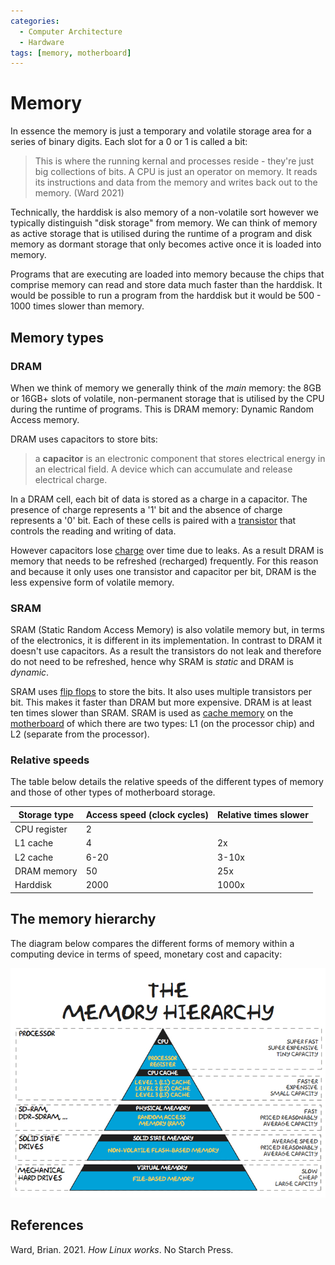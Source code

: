 ```yaml
---
categories:
  - Computer Architecture
  - Hardware
tags: [memory, motherboard]
---
```


# Memory

In essence the memory is just a temporary and volatile storage area for a series of binary digits. Each slot for a 0 or 1 is called a bit:

> This is where the running kernal and processes reside - they're just big collections of bits. A CPU is just an operator on memory. It reads its instructions and data from the memory and writes back out to the memory. (Ward 2021)

Technically, the harddisk is also memory of a non-volatile sort however we typically distinguish "disk storage" from memory. We can think of memory as active storage that is utilised during the runtime of a program and disk memory as dormant storage that only becomes active once it is loaded into memory.

Programs that are executing are loaded into memory because the chips that comprise memory can read and store data much faster than the harddisk. It would be possible to run a program from the harddisk but it would be 500 - 1000 times slower than memory.

## Memory types

### DRAM

When we think of memory we generally think of the _main_ memory: the 8GB or 16GB+ slots of volatile, non-permanent storage that is utilised by the CPU during the runtime of programs. This is DRAM memory: Dynamic Random Access memory.

DRAM uses capacitors to store bits:

> a **capacitor** is an electronic component that stores electrical energy in an electrical field. A device which can accumulate and release electrical charge.

In a DRAM cell, each bit of data is stored as a charge in a capacitor. The presence of charge represents a '1' bit and the absence of charge represents a '0' bit. Each of these cells is paired with a [transistor](/Electronics_and_Hardware/Digital_circuits/Transistors.md) that controls the reading and writing of data.

However capacitors lose [charge](/Electronics_and_Hardware/Analogue_circuits/Current.md) over time due to leaks. As a result DRAM is memory that needs to be refreshed (recharged) frequently. For this reason and because it only uses one transistor and capacitor per bit, DRAM is the less expensive form of volatile memory.

### SRAM

SRAM (Static Random Access Memory) is also volatile memory but, in terms of the electronics, it is different in its implementation. In contrast to DRAM it doesn't use capacitors. As a result the transistors do not leak and therefore do not need to be refreshed, hence why SRAM is _static_ and DRAM is _dynamic_.

SRAM uses [flip flops](/Electronics_and_Hardware/Digital_circuits/Flip_flops.md) to store the bits. It also uses multiple transistors per bit. This makes it faster than DRAM but more expensive. DRAM is at least ten times slower than SRAM. SRAM is used as [cache memory](/Computer_Architecture/Memory/Role_of_memory_in_computation.md#the-role-of-the-cache) on the [motherboard](/Electronics_and_Hardware/Motherboard.md) of which there are two types: L1 (on the processor chip) and L2 (separate from the processor).

### Relative speeds

The table below details the relative speeds of the different types of memory and those of other types of motherboard storage.

| Storage type | Access speed (clock cycles) | Relative times slower |
| ------------ | --------------------------- | --------------------- |
| CPU register | 2                           |                       |
| L1 cache     | 4                           | 2x                    |
| L2 cache     | 6-20                        | 3-10x                 |
| DRAM memory  | 50                          | 25x                   |
| Harddisk     | 2000                        | 1000x                 |

## The memory hierarchy

The diagram below compares the different forms of memory within a computing device in terms of speed, monetary cost and capacity:

![](/_img/Memory-Hierarchy.jpg)

## References

Ward, Brian. 2021. _How Linux works_. No Starch Press.
